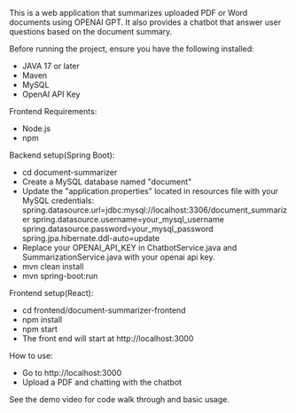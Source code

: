 This is a web application that summarizes uploaded PDF or Word documents using OPENAI GPT.
It also provides a chatbot that answer user questions based on the document summary.

Before running the project, ensure you have the following installed:
- JAVA 17 or later
- Maven
- MySQL
- OpenAI API Key

Frontend Requirements:
- Node.js
- npm

Backend setup(Spring Boot):
- cd document-summarizer
- Create a MySQL database named "document"
- Update the "application.properties" located in resources file with your MySQL credentials:
spring.datasource.url=jdbc:mysql://localhost:3306/document_summarizer
spring.datasource.username=your_mysql_username
spring.datasource.password=your_mysql_password
spring.jpa.hibernate.ddl-auto=update
- Replace your OPENAI_API_KEY in ChatbotService.java and SummarizationService.java with your openai api key.
- mvn clean install
- mvn spring-boot:run

Frontend setup(React):
- cd frontend/document-summarizer-frontend
- npm install
- npm start
- The front end will start at http://localhost:3000

How to use:
- Go to http://localhost:3000
- Upload a PDF and chatting with the chatbot

See the demo video for code walk through and basic usage.
